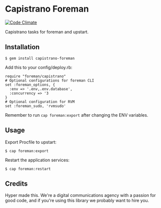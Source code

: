 # Capistrano Foreman

[![Code Climate](https://codeclimate.com/github/hyperoslo/capistrano-foreman.png)](https://codeclimate.com/github/hyperoslo/capistrano-foreman)

Capistrano tasks for foreman and upstart.

## Installation

    $ gem install capistrano-foreman

Add this to your config/deploy.rb:

    require "foreman/capistrano"
    # Optional configurations for foreman CLI
    set :foreman_options, { 
      :env => '.env,.env.database',
      :concurrency => '3
    }
    # Optional configuration for RVM
    set :foreman_sudo, 'rvmsudo'

Remember to run ```cap foreman:export``` after changing the ENV variables.

## Usage

Export Procfile to upstart:

    $ cap foreman:export

Restart the application services:

    $ cap foreman:restart

## Credits

Hyper made this. We're a digital communications agency with a passion for good code,
and if you're using this library we probably want to hire you.
